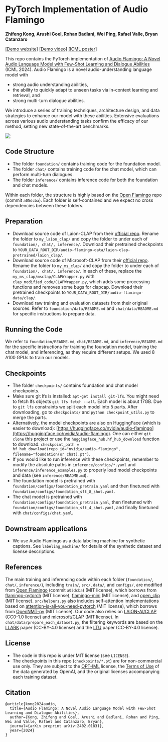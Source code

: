 # PyTorch Implementation of Audio Flamingo

**Zhifeng Kong, Arushi Goel, Rohan Badlani, Wei Ping, Rafael Valle, Bryan Catanzaro**

[[Demo website]](https://audioflamingo.github.io/) [[Demo video]](https://www.youtube.com/watch?v=ucttuS28RVE) [[ICML poster]](assets/AudioFlamingo_ICML2024_poster.pdf)

This repo contains the PyTorch implementation of [Audio Flamingo: A Novel Audio Language Model with Few-Shot Learning and Dialogue Abilities](https://arxiv.org/abs/2402.01831) (ICML 2024). Audio Flamingo is a novel audio-understanding language model with 
- strong audio understanding abilities,
- the ability to quickly adapt to unseen tasks via in-context learning and retrieval, and 
- strong multi-turn dialogue abilities. 

We introduce a series of training techniques, architecture design, and data strategies to enhance our model with these abilities. Extensive evaluations across various audio understanding tasks confirm the efficacy of our method, setting new state-of-the-art benchmarks. 

![](assets/audio_flamingo_arch.png)

## Code Structure

- The folder ```foundation/``` contains training code for the foundation model. 
- The folder ```chat/``` contains training code for the chat model, which can perform multi-turn dialogues. 
- The folder ```inference/``` contains inference code for both the foundation and chat models.

Within each folder, the structure is highly based on the [Open Flamingo](https://github.com/mlfoundations/open_flamingo) repo (commit ```a05dcba```). Each folder is self-contained and we expect no cross dependencies between these folders.

## Preparation

- Download source code of Laion-CLAP from their [official repo](https://github.com/LAION-AI/CLAP). Rename the folder to ```my_laion_clap/``` and copy the folder to under each of ```foundation/, chat/, inference/```. Download their pretrained checkpoints to ```YOUR_DATA_ROOT_DIR/audio-flamingo-data/laion-clap-pretrained/laion_clap/```. 
- Download source code of Microsoft-CLAP from their [official repo](https://github.com/microsoft/CLAP). Rename the folder to ```my_ms_clap/``` and copy the folder to under each of ```foundation/, chat/, inference/```. In each of these, replace the ```my_ms_clap/msclap/CLAPWrapper.py``` with ```clap_modified_code/CLAPWrapper.py```, which adds some processing functions and removes some bugs for clapcap. Download their pretrained checkpoints to ```YOUR_DATA_ROOT_DIR/audio-flamingo-data/clap/```. 
- Download raw training and evaluation datasets from their original sources. Refer to ```foundation/data/README.md``` and ```chat/data/README.md``` for specific instructions to prepare data.

## Running the Code

We refer to ```foundation/README.md```, ```chat/README.md```, and ```inference/README.md``` for the specific instructions for training the foundation model, training the chat model, and inferencing, as they require different setups. We used 8 A100 GPUs to train our models.

## Checkpoints
- The folder ```checkpoints/``` contains foundation and chat model checkpoints. 
- Make sure git lfs is installed: ```apt-get install git-lfs```. You might need to fetch lfs objects ```git lfs fetch --all```. Each model is about 17GB. Due to ```git lfs``` constraints we split each model into 5 parts. After downloading, go to ```checkpoints/``` and ```python checkpoint_utils.py``` to merge the parts.
- Alternatively, the model checkpoints are also on HuggingFace (which is easier to download): [https://huggingface.co/nvidia/audio-flamingo](https://huggingface.co/nvidia/audio-flamingo). One can either ```git clone``` this project or use the ```huggingface_hub.hf_hub_download``` function to download: ```checkpoint_path = hf_hub_download(repo_id="nvidia/audio-flamingo", filename="foundation(or chat).pt")```.
- If you would like to run inference with these checkpoints, remember to modify the absolute paths in ```inference/configs/*.yaml``` and ```inference/inference_examples.py``` to properly load model checkpoints and data (see ```inference/README.md```).
- The foundation model is pretrained with ```foundation/configs/foundation_pretrain.yaml``` and then finetuned with ```foundation/configs/foundation_sft_8_shot.yaml```. 
- The chat model is pretrained with ```foundation/configs/foundation_pretrain.yaml```, then finetuned with ```foundation/configs/foundation_sft_4_shot.yaml```, and finally finetuned with ```chat/configs/chat.yaml```.


## Downstream applications
- We use Audio Flamingo as a data labeling machine for synthetic captions. See ```labeling_machine/``` for details of the synthetic dataset and license descriptions.

## References

The main training and inferencing code within each folder (```foundation/```, ```chat/```, ```inference/```), including ```train/```, ```src/```, ```data/```, and ```configs/```, are modified from [Open Flamingo](https://github.com/mlfoundations/open_flamingo) (commit ```a05dcba```) (MIT license), which borrows from [flamingo-pytorch](https://github.com/lucidrains/flamingo-pytorch) (MIT license), [flamingo-mini](https://github.com/dhansmair/flamingo-mini) (MIT license), and [open_clip](https://github.com/mlfoundations/open_clip) (MIT license). ```src/helpers.py``` also includes self-attention implementations based on [attention-is-all-you-need-pytorch](https://github.com/jadore801120/attention-is-all-you-need-pytorch) (MIT license), which borrows from [OpenNMT-py](https://github.com/OpenNMT/OpenNMT-py) (MIT license). Our code also relies on [LAION-AI/CLAP](https://github.com/LAION-AI/CLAP) (CC0-1.0 license) and [microsoft/CLAP](https://github.com/microsoft/CLAP) (MIT license). In ```chat/data/prepare_each_dataset.py```, the filtering keywords are based on the [LLARK](https://arxiv.org/abs/2310.07160) paper (CC-BY-4.0 license) and the [LTU](https://arxiv.org/abs/2305.10790) paper (CC-BY-4.0 license).

## License

- The code in this repo is under MIT license (see ```LICENSE```). 
- The checkpoints in this repo (```checkpoints/*.pt```) are for non-commercial use only. They are subject to the [OPT-IML](https://huggingface.co/facebook/opt-iml-1.3b/blob/main/LICENSE.md) license, the [Terms of Use](https://openai.com/policies/terms-of-use) of the data generated by OpenAI, and the original licenses accompanying each training dataset. 


## Citation
```
@article{kong2024audio,
  title={Audio Flamingo: A Novel Audio Language Model with Few-Shot Learning and Dialogue Abilities},
  author={Kong, Zhifeng and Goel, Arushi and Badlani, Rohan and Ping, Wei and Valle, Rafael and Catanzaro, Bryan},
  journal={arXiv preprint arXiv:2402.01831},
  year={2024}
}
```
